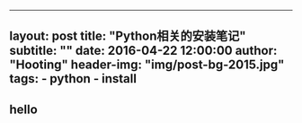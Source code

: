 
---
layout:     post
title:      "Python相关的安装笔记"
subtitle:   ""
date:       2016-04-22 12:00:00
author:     "Hooting"
header-img: "img/post-bg-2015.jpg"
tags:
    - python
    - install
---


## hello
